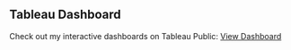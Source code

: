 


## Tableau Dashboard  
Check out my interactive dashboards on Tableau Public: [View Dashboard](https://public.tableau.com/app/profile/dmytro.vovk2339/vizzes)
